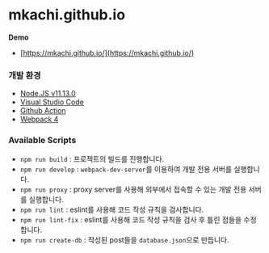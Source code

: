 # mkachi.github.io

**Demo**

- [https://mkachi.github.io/](https://mkachi.github.io/)

### 개발 환경

- [Node.JS v11.13.0](https://nodejs.org/download/release/v11.13.0/)
- [Visual Studio Code](https://code.visualstudio.com/)
- [Github Action](https://github.com/features/actions)
- [Webpack 4](https://webpack.js.org/)

### Available Scripts

* `npm run build` : 프로젝트의 빌드를 진행합니다.
* `npm run develop` : `webpack-dev-server`를 이용하여 개발 전용 서버를 실행합니다.
* `npm run proxy` : proxy server를 사용해 외부에서 접속할 수 있는 개발 전용 서버를 실행합니다.
* `npm run lint` : eslint를 사용해 코드 작성 규칙을 검사합니다.
* `npm run lint-fix` : eslint를 사용해 코드 작성 규칙을 검사 후 틀린 점들을 수정합니다.
* `npm run create-db` : 작성된 post들을 `database.json`으로 만듭니다.